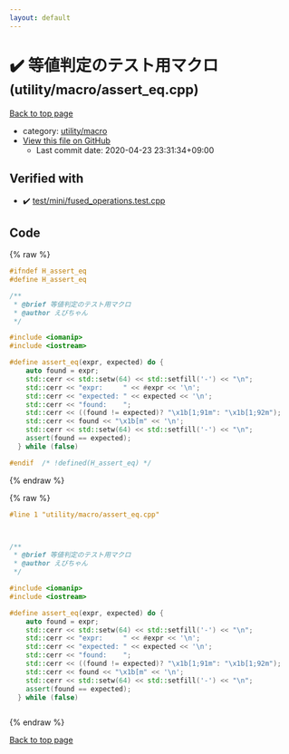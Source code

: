 ```yaml
---
layout: default
---
```


<!-- mathjax config similar to math.stackexchange -->
<script type="text/javascript" async
  src="https://cdnjs.cloudflare.com/ajax/libs/mathjax/2.7.5/MathJax.js?config=TeX-MML-AM_CHTML">
</script>
<script type="text/x-mathjax-config">
  MathJax.Hub.Config({
    TeX: { equationNumbers: { autoNumber: "AMS" }},
    tex2jax: {
      inlineMath: [ ['$','$'] ],
      processEscapes: true
    },
    "HTML-CSS": { matchFontHeight: false },
    displayAlign: "left",
    displayIndent: "2em"
  });
</script>

<script type="text/javascript" src="https://cdnjs.cloudflare.com/ajax/libs/jquery/3.4.1/jquery.min.js"></script>
<script src="https://cdn.jsdelivr.net/npm/jquery-balloon-js@1.1.2/jquery.balloon.min.js" integrity="sha256-ZEYs9VrgAeNuPvs15E39OsyOJaIkXEEt10fzxJ20+2I=" crossorigin="anonymous"></script>
<script type="text/javascript" src="../../../assets/js/copy-button.js"></script>
<link rel="stylesheet" href="../../../assets/css/copy-button.css" />


# :heavy_check_mark: 等値判定のテスト用マクロ <small>(utility/macro/assert_eq.cpp)</small>

<a href="../../../index.html">Back to top page</a>

* category: <a href="../../../index.html#ace665e51d5ef826ab32c568535c1658">utility/macro</a>
* <a href="{{ site.github.repository_url }}/blob/master/utility/macro/assert_eq.cpp">View this file on GitHub</a>
    - Last commit date: 2020-04-23 23:31:34+09:00




## Verified with

* :heavy_check_mark: <a href="../../../verify/test/mini/fused_operations.test.cpp.html">test/mini/fused_operations.test.cpp</a>


## Code

<a id="unbundled"></a>
{% raw %}
```cpp
#ifndef H_assert_eq
#define H_assert_eq

/**
 * @brief 等値判定のテスト用マクロ
 * @author えびちゃん
 */

#include <iomanip>
#include <iostream>

#define assert_eq(expr, expected) do {                                  \
    auto found = expr;                                                  \
    std::cerr << std::setw(64) << std::setfill('-') << "\n";            \
    std::cerr << "expr:     " << #expr << '\n';                         \
    std::cerr << "expected: " << expected << '\n';                      \
    std::cerr << "found:    ";                                          \
    std::cerr << ((found != expected)? "\x1b[1;91m": "\x1b[1;92m");     \
    std::cerr << found << "\x1b[m" << '\n';                             \
    std::cerr << std::setw(64) << std::setfill('-') << "\n";            \
    assert(found == expected);                                          \
  } while (false)

#endif  /* !defined(H_assert_eq) */

```
{% endraw %}

<a id="bundled"></a>
{% raw %}
```cpp
#line 1 "utility/macro/assert_eq.cpp"



/**
 * @brief 等値判定のテスト用マクロ
 * @author えびちゃん
 */

#include <iomanip>
#include <iostream>

#define assert_eq(expr, expected) do {                                  \
    auto found = expr;                                                  \
    std::cerr << std::setw(64) << std::setfill('-') << "\n";            \
    std::cerr << "expr:     " << #expr << '\n';                         \
    std::cerr << "expected: " << expected << '\n';                      \
    std::cerr << "found:    ";                                          \
    std::cerr << ((found != expected)? "\x1b[1;91m": "\x1b[1;92m");     \
    std::cerr << found << "\x1b[m" << '\n';                             \
    std::cerr << std::setw(64) << std::setfill('-') << "\n";            \
    assert(found == expected);                                          \
  } while (false)



```
{% endraw %}

<a href="../../../index.html">Back to top page</a>

